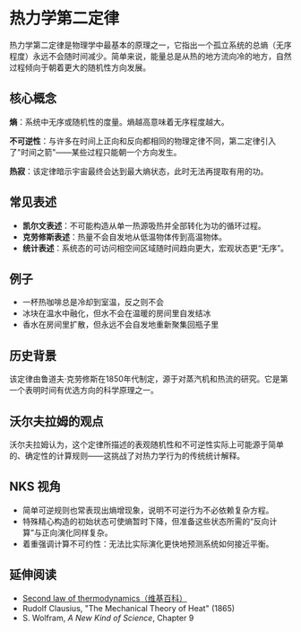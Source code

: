 # 热力学第二定律

热力学第二定律是物理学中最基本的原理之一，它指出一个孤立系统的总熵（无序程度）永远不会随时间减少。简单来说，能量总是从热的地方流向冷的地方，自然过程倾向于朝着更大的随机性方向发展。

## 核心概念

**熵**：系统中无序或随机性的度量。熵越高意味着无序程度越大。

**不可逆性**：与许多在时间上正向和反向都相同的物理定律不同，第二定律引入了"时间之箭"——某些过程只能朝一个方向发生。

**热寂**：该定律暗示宇宙最终会达到最大熵状态，此时无法再提取有用的功。

## 常见表述
- **凯尔文表述**：不可能构造从单一热源吸热并全部转化为功的循环过程。
- **克劳修斯表述**：热量不会自发地从低温物体传到高温物体。
- **统计表述**：系统态的可访问相空间区域随时间趋向更大，宏观状态更“无序”。

## 例子

- 一杯热咖啡总是冷却到室温，反之则不会
- 冰块在温水中融化，但水不会在温暖的房间里自发结冰
- 香水在房间里扩散，但永远不会自发地重新聚集回瓶子里

## 历史背景

该定律由鲁道夫·克劳修斯在1850年代制定，源于对蒸汽机和热流的研究。它是第一个表明时间有优选方向的科学原理之一。

## 沃尔夫拉姆的观点

沃尔夫拉姆认为，这个定律所描述的表观随机性和不可逆性实际上可能源于简单的、确定性的计算规则——这挑战了对热力学行为的传统统计解释。


## NKS 视角
- 简单可逆规则也常表现出熵增现象，说明不可逆行为不必依赖复杂方程。
- 特殊精心构造的初始状态可使熵暂时下降，但准备这些状态所需的“反向计算”与正向演化同样复杂。
- 着重强调计算不可约性：无法比实际演化更快地预测系统如何接近平衡。

## 延伸阅读
- [Second law of thermodynamics（维基百科）](https://en.wikipedia.org/wiki/Second_law_of_thermodynamics)
- Rudolf Clausius, "The Mechanical Theory of Heat" (1865)
- S. Wolfram, *A New Kind of Science*, Chapter 9
